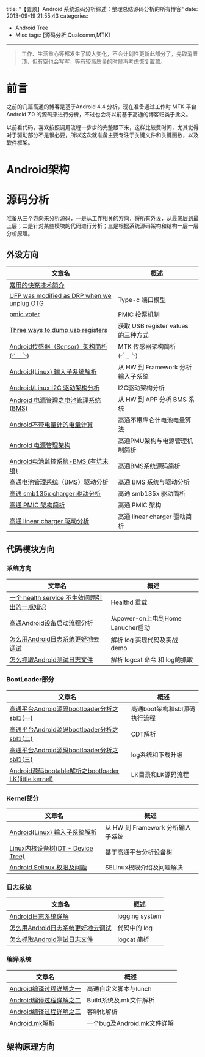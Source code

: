 title: "【置顶】Android 系统源码分析综述：整理总结源码分析的所有博客"
date: 2013-09-19 21:55:43
categories: 
- Android Tree
- Misc
tags: [源码分析,Qualcomm,MTK]
---
> 工作、生活重心等都发生了较大变化，不会计划性更新此部分了，先取消置顶，但有空也会写写，等有较高质量的时候再考虑恢复置顶。  

# 前言
之前的几篇高通的博客是基于Android 4.4 分析，现在准备通过工作时 MTK 平台 Android 7.0 的源码来进行分析，不过也会将以前基于高通的博客归类于此文。
<!--more-->
以前看代码，喜欢按照调用流程一步步的完整跟下来，这样比较费时间，尤其觉得对于驱动部分不是很必要，所以这次就准备主要专注于关键文件和关键函数，以及软件框架。

# Android架构

# 源码分析
准备从三个方向来分析源码，一是从工作相关的方向，将所有外设，从最底层到最上层；二是针对某些模块的代码进行分析；三是根据系统源码架构和结构一层一层分析原理。

## 外设方向

| 文章名                                                                                                                                                                                                                  | 概述                                |
| ----------------------------------------------------------------------------------------------------------------------------------------------------------------------------------------------------------------------- | ----------------------------------- |
| [常用的快充技术简介](http://huaqianlee.github.io/2017/11/13/Android/What-is-fast-charge-now/)                                                                                                                           |
| [UFP was modified as DRP when we unplug OTG](http://huaqianlee.github.io/2019/08/27/Android/USB-port-error/)                                                                                                            | Type-c 端口模型                     |
| [pmic voter](http://huaqianlee.github.io/2019/05/15/Android/pmic-voter/)                                                                                                                                                | PMIC 投票机制                       |
| [Three ways to dump usb registers](http://huaqianlee.github.io/2018/08/23/Android/Three-ways-to-dump-usb-register/)                                                                                                     | 获取 USB register values 的三种方式 |
| [Android传感器（Sensor）架构简析 (╯_╰)](http://huaqianlee.github.io/2017/12/17/Android/android-sensor-arch-analysis/)                                                                                                   | MTK 传感器架构简析 (╯_╰)            |
| [Android(Linux) 输入子系统解析](http://huaqianlee.github.io/2017/11/23/Android/Android-Linux-input-system-analysis/)                                                                                                    | 从 HW 到 Framework 分析输入子系统   |
| [Android/Linux  I2C 驱动架构分析](http://huaqianlee.github.io/2017/12/03/Android/Android-Linux-i2c-driver-arch/)                                                                                                        | I2C驱动架构分析                     |
| [Android 电源管理之电池管理系统(BMS)](http://huaqianlee.github.io/2017/11/21/Android/BMS-of-Android-Power-Management/)                                                                                                  | 从 HW 到 APP 分析 BMS 系统          |
| [Android不带电量计的电量计算](http://huaqianlee.github.io/2015/01/21/Android/%E9%AB%98%E9%80%9AAndroid%E4%B8%8D%E5%B8%A6%E7%94%B5%E9%87%8F%E8%AE%A1%E7%9A%84%E7%94%B5%E9%87%8F%E8%AE%A1%E7%AE%97%E6%96%B9%E5%BC%8F/)    | 高通不带库仑计电池电量算法          |
| [Android 电源管理架构](http://huaqianlee.github.io/2015/05/30/Android/Android%E7%94%B5%E6%BA%90%E7%AE%A1%E7%90%86%E6%9E%B6%E6%9E%84/)                                                                                   | 高通PMU架构与电源管理机制简析       |
| [Android电池监控系统-BMS (有坑未填)](http://huaqianlee.github.io/2015/06/06/Android/Android%E7%94%B5%E6%B1%A0%E7%9B%91%E6%8E%A7%E7%B3%BB%E7%BB%9F-BMS-%E4%B9%8B%E7%94%B5%E6%B1%A0%E7%B3%BB%E7%BB%9F%E6%9E%B6%E6%9E%84/) | 高通BMS系统源码简析                 |
| [高通电池管理系统（BMS）驱动分析](http://huaqianlee.github.io/2015/06/24/Android/qaulcomm-bms-driver-analysis/)                                                                                                         | 高通 BMS 系统与驱动分析             |
| [高通 smb135x charger 驱动分析](http://huaqianlee.github.io/2015/06/24/Android/smb135x-charger-driver/)                                                                                                                 | 高通 smb135x 驱动简析               |
| [高通 PMIC 架构简析](http://huaqianlee.github.io/2015/06/24/Android/qcom-pmic-driver/)                                                                                                                                  | 高通 PMIC 架构                      |
| [高通 linear charger 驱动分析](http://huaqianlee.github.io/2015/06/24/Android/linear-charger-driver/)                                                                                                                   | 高通 linear charger 驱动简析        |

## 代码模块方向

### 系统方向
| 文章名                                                                                                                                                                                                                                                       | 概述                              |
| ------------------------------------------------------------------------------------------------------------------------------------------------------------------------------------------------------------------------------------------------------------ | --------------------------------- |
| [一个 health service 不生效问题引出的一点知识](http://huaqianlee.github.io/2019/05/16/Android/A-little-knowledge-about-health/)                                                                                                                              | Healthd 重载                      |
| [高通Android设备启动流程分析](http://huaqianlee.github.io/2015/08/23/Android/%E9%AB%98%E9%80%9AAndroid%E8%AE%BE%E5%A4%87%E5%90%AF%E5%8A%A8%E6%B5%81%E7%A8%8B%E5%88%86%E6%9E%90-%E4%BB%8Epower-on%E4%B8%8A%E7%94%B5%E5%88%B0Home-Lanucher%E5%90%AF%E5%8A%A8/) | 从power-on上电到Home Lanucher启动 |
| [怎么用Android日志系统更好地去调试](http://huaqianlee.github.io/2015/07/18/Android/%E6%80%8E%E4%B9%88%E7%94%A8Android%E6%97%A5%E5%BF%97%E7%B3%BB%E7%BB%9F%E6%9B%B4%E5%A5%BD%E5%9C%B0%E5%8E%BB%E8%B0%83%E8%AF%95-How-to-debug-with-Android-logging/)          | 解析 log 实现代码及实战 demo      |
| [怎么抓取Android测试日志文件](http://huaqianlee.github.io/2015/07/19/Android/%E6%80%8E%E4%B9%88%E6%8A%93%E5%8F%96Android%E6%B5%8B%E8%AF%95%E6%97%A5%E5%BF%97%E6%96%87%E4%BB%B6-How-to-get-android-log-file/)                                                 | 解析 logcat 命令 和 log的抓取     |

### BootLoader部分
| 文章名                                                                                                                                                                                                          | 概述                          |
| --------------------------------------------------------------------------------------------------------------------------------------------------------------------------------------------------------------- | ----------------------------- |
| [高通平台Android源码bootloader分析之sbl1(一)](http://huaqianlee.github.io/2015/08/15/Android/%E9%AB%98%E9%80%9A%E5%B9%B3%E5%8F%B0Android%E6%BA%90%E7%A0%81bootloader%E5%88%86%E6%9E%90%E4%B9%8Bsbl1-%E4%B8%80/) | 高通boot架构和sbl源码执行流程 |
| [高通平台Android源码bootloader分析之sbl1(二)](http://huaqianlee.github.io/2015/08/15/Android/%E9%AB%98%E9%80%9A%E5%B9%B3%E5%8F%B0Android%E6%BA%90%E7%A0%81bootloader%E5%88%86%E6%9E%90%E4%B9%8Bsbl1-%E4%BA%8C/) | CDT解析                       |
| [高通平台Android源码bootloader分析之sbl1(三)](http://huaqianlee.github.io/2015/08/18/Android/%E9%AB%98%E9%80%9A%E5%B9%B3%E5%8F%B0Android%E6%BA%90%E7%A0%81bootloader%E5%88%86%E6%9E%90%E4%B9%8Bsbl1-%E4%B8%89/) | log系统和下载升级             |
| [Android源码bootable解析之bootloader LK(little kernel)](http://huaqianlee.github.io/2015/07/25/Android/Android%E6%BA%90%E7%A0%81bootable%E8%A7%A3%E6%9E%90%E4%B9%8BLK-bootloader-little-kernel/)                | LK目录和LK源码流程            |

### Kernel部分
| 文章名                                                                                                                                                                                                                                                               | 概述                              |
| -------------------------------------------------------------------------------------------------------------------------------------------------------------------------------------------------------------------------------------------------------------------- | --------------------------------- |
| [Android(Linux) 输入子系统解析](http://huaqianlee.github.io/2017/11/23/Android/Android-Linux-input-system-analysis/)                                                                                                                                                 | 从 HW 到 Framework 分析输入子系统 |
| [Linux内核设备树(DT - Device Tree)](http://huaqianlee.github.io/2015/08/19/Android/%E9%AB%98%E9%80%9A%E5%B9%B3%E5%8F%B0Android%E6%BA%90%E7%A0%81%E5%88%86%E6%9E%90%E4%B9%8BLinux%E5%86%85%E6%A0%B8%E8%AE%BE%E5%A4%87%E6%A0%91-DT-Device-Tree-dts%E6%96%87%E4%BB%B6/) | 基于高通平台分析设备树            |
| [Android Selinux 权限及问题](http://huaqianlee.github.io/2017/11/14/Android/Android-SELinux-Permison-and-Question/)                                                                                                                                                  | SELinux权限介绍及问题解决         |


### 日志系统
| 文章名                                                                                                                                                                                                                                              | 概述           |
| --------------------------------------------------------------------------------------------------------------------------------------------------------------------------------------------------------------------------------------------------- | -------------- |
| [Android日志系统详解](http://huaqianlee.github.io/2015/07/18/Android/Android-Logging-system-Android%E6%97%A5%E5%BF%97%E7%B3%BB%E7%BB%9F%E8%AF%A6%E8%A7%A3/)                                                                                         | logging system |
| [怎么用Android日志系统更好地去调试](http://huaqianlee.github.io/2015/07/18/Android/%E6%80%8E%E4%B9%88%E7%94%A8Android%E6%97%A5%E5%BF%97%E7%B3%BB%E7%BB%9F%E6%9B%B4%E5%A5%BD%E5%9C%B0%E5%8E%BB%E8%B0%83%E8%AF%95-How-to-debug-with-Android-logging/) | 代码中的 log   |
| [怎么抓取Android测试日志文件](http://huaqianlee.github.io/2015/07/19/Android/%E6%80%8E%E4%B9%88%E6%8A%93%E5%8F%96Android%E6%B5%8B%E8%AF%95%E6%97%A5%E5%BF%97%E6%96%87%E4%BB%B6-How-to-get-android-log-file/)                                        | logcat 简析    |



### 编译系统
| 文章名                                                                                                                                                                | 概述                        |
| --------------------------------------------------------------------------------------------------------------------------------------------------------------------- | --------------------------- |
| [Android编译过程详解之一](http://huaqianlee.github.io/2015/07/11/Android/Android%E7%BC%96%E8%AF%91%E8%BF%87%E7%A8%8B%E8%AF%A6%E8%A7%A3%E4%B9%8B%E4%B8%80/)            | 高通自定义脚本与lunch       |
| [Android编译过程详解之二](http://huaqianlee.github.io/2015/07/12/Android/Android%E7%BC%96%E8%AF%91%E8%BF%87%E7%A8%8B%E8%AF%A6%E8%A7%A3%E4%B9%8B%E4%BA%8C/)            | Build系统及.mk文件解析      |
| [Android编译过程详解之三](http://huaqianlee.github.io/2015/07/12/Android/Android%E7%BC%96%E8%AF%91%E8%BF%87%E7%A8%8B%E8%AF%A6%E8%A7%A3%E4%B9%8B%E4%B8%89/)            | 客制化解析                  |
| [Android.mk解析](http://huaqianlee.github.io/2015/07/12/Android/About-ActivityNotFoundException-Unable-to-find-explicit-activity-class-Android-mk%E8%A7%A3%E6%9E%90/) | 一个bug及Android.mk文件详解 |



## 架构原理方向








